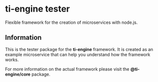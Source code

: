 # ti-engine tester
Flexible framework for the creation of microservices with node.js.

## Information
This is the tester package for the **ti-engine** framework. It is created as an example microservice that can help you understand how the framework works.

For more information on the actual framework please visit the **@ti-engine/core** package.
